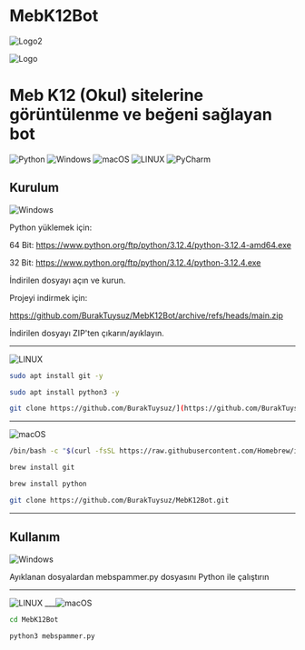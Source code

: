# MebK12Bot
![Logo2](https://repository-images.githubusercontent.com/818005837/d4f270ff-f211-45c1-9b83-c9a97404b668)

![Logo](https://upload.wikimedia.org/wikipedia/commons/c/cc/Milli_E%C4%9Fitim_Bakanl%C4%B1%C4%9F%C4%B1_Logo.svg)

# Meb K12 (Okul) sitelerine görüntülenme ve beğeni sağlayan bot


![Python](https://img.shields.io/badge/python-3670A0?style=for-the-badge&logo=python&logoColor=ffdd54) 	![Windows](https://img.shields.io/badge/Windows-0078D6?style=for-the-badge&logo=windows&logoColor=white) ![macOS](https://img.shields.io/badge/mac%20os-000000?style=for-the-badge&logo=macos&logoColor=F0F0F0) ![LINUX](https://img.shields.io/badge/Linux-FCC624?style=for-the-badge&logo=linux&logoColor=black) ![PyCharm](https://img.shields.io/badge/pycharm-143?style=for-the-badge&logo=pycharm&logoColor=black&color=black&labelColor=green)

## Kurulum
![Windows](https://img.shields.io/badge/Windows-0078D6?style=for-the-badge&logo=windows&logoColor=white) 

Python yüklemek için: 

64 Bit: https://www.python.org/ftp/python/3.12.4/python-3.12.4-amd64.exe

32 Bit: https://www.python.org/ftp/python/3.12.4/python-3.12.4.exe

İndirilen dosyayı açın ve kurun.

Projeyi indirmek için:

https://github.com/BurakTuysuz/MebK12Bot/archive/refs/heads/main.zip

İndirilen dosyayı ZIP'ten çıkarın/ayıklayın.

---
![LINUX](https://img.shields.io/badge/Linux-FCC624?style=for-the-badge&logo=linux&logoColor=black)

```bash
sudo apt install git -y
```

```bash
sudo apt install python3 -y
```

```bash
git clone https://github.com/BurakTuysuz/](https://github.com/BurakTuysuz/MebK12Bot.git
```

---
![macOS](https://img.shields.io/badge/mac%20os-000000?style=for-the-badge&logo=macos&logoColor=F0F0F0) 
```bash
/bin/bash -c "$(curl -fsSL https://raw.githubusercontent.com/Homebrew/install/HEAD/install.sh)"
```
```bash
brew install git
```
```bash
brew install python
```
```bash
git clone https://github.com/BurakTuysuz/MebK12Bot.git
```

---
## Kullanım
![Windows](https://img.shields.io/badge/Windows-0078D6?style=for-the-badge&logo=windows&logoColor=white) 

Ayıklanan dosyalardan mebspammer.py dosyasını Python ile çalıştırın

---
![LINUX](https://img.shields.io/badge/Linux-FCC624?style=for-the-badge&logo=linux&logoColor=black) ___![macOS](https://img.shields.io/badge/mac%20os-000000?style=for-the-badge&logo=macos&logoColor=F0F0F0) 


```bash
cd MebK12Bot
```

```bash
python3 mebspammer.py
```